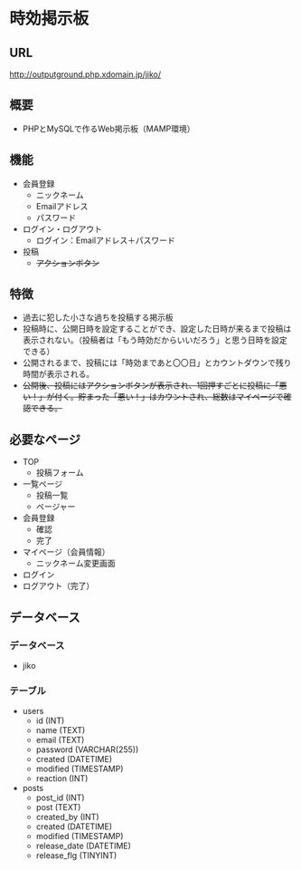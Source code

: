 # 時効掲示板

## URL
http://outputground.php.xdomain.jp/jiko/

## 概要
- PHPとMySQLで作るWeb掲示板（MAMP環境）
## 機能
- 会員登録
  - ニックネーム
  - Emailアドレス
  - パスワード
- ログイン・ログアウト
  - ログイン：Emailアドレス＋パスワード
- 投稿
  - ~~アクションボタン~~
## 特徴
- 過去に犯した小さな過ちを投稿する掲示板
- 投稿時に、公開日時を設定することができ、設定した日時が来るまで投稿は表示されない。（投稿者は「もう時効だからいいだろう」と思う日時を設定できる）
- 公開されるまで、投稿には「時効まであと〇〇日」とカウントダウンで残り時間が表示される。
- ~~公開後、投稿にはアクションボタンが表示され、1回押すごとに投稿に「悪い！」が付く。貯まった「悪い！」はカウントされ、総数はマイページで確認できる。~~
## 必要なページ
- TOP
  - 投稿フォーム
- 一覧ページ
  - 投稿一覧
  - ページャー
- 会員登録
  - 確認
  - 完了
- マイページ（会員情報）
  - ニックネーム変更画面
- ログイン
- ログアウト（完了）
## データベース
### データベース
- jiko
### テーブル
- users
  - id (INT)
  - name (TEXT)
  - email (TEXT)
  - password (VARCHAR(255))
  - created (DATETIME)
  - modified (TIMESTAMP)
  - reaction (INT)
- posts
  - post_id (INT)
  - post (TEXT)
  - created_by (INT)
  - created (DATETIME)
  - modified (TIMESTAMP)
  - release_date (DATETIME)
  - release_flg (TINYINT)
